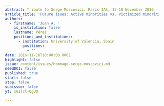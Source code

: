 ```yaml
---
abstract: Tribute to Serge Moscovici. Paris IAS, 17-18 November 2016 - Session 8
article_title: 'Future isues: Active minorities vs. Victimized minorities: An Unfinished Task'
authors:
  - firstname: 'Juan A. '
    is_institution: false
    lastname: Pérez
    positions_and_institutions:
      - institution: University of Valencia, Spain
        positions:
          - ''
date: 2016-11-18T10:00:00.000Z
highlight: false
issue: content/issues/hommage-serge-moscovici.md
needDOI: false
published: true
start: false
stop: false
subissue: false
yt: x8Ilcl-QgUU

---
```

<Youtube yt="x8Ilcl-QgUU" caption="Future isues: Active minorities vs. Victimized minorities: An Unfinished Task" start="false" stop="false"></Youtube>
